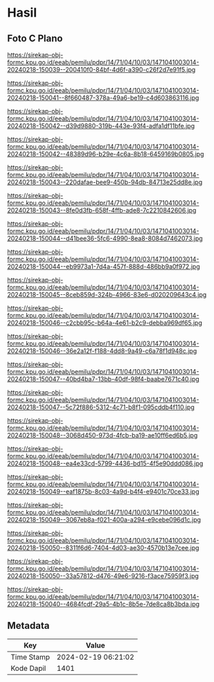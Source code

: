 # Hasil

## Foto C Plano

https://sirekap-obj-formc.kpu.go.id/eeab/pemilu/pdpr/14/71/04/10/03/1471041003014-20240218-150039--200410f0-84bf-4d6f-a390-c26f2d7e91f5.jpg

https://sirekap-obj-formc.kpu.go.id/eeab/pemilu/pdpr/14/71/04/10/03/1471041003014-20240218-150041--8f660487-378a-49a6-be19-c4d603863116.jpg

https://sirekap-obj-formc.kpu.go.id/eeab/pemilu/pdpr/14/71/04/10/03/1471041003014-20240218-150042--d39d9880-319b-443e-93f4-adfa1df11bfe.jpg

https://sirekap-obj-formc.kpu.go.id/eeab/pemilu/pdpr/14/71/04/10/03/1471041003014-20240218-150042--48389d96-b29e-4c6a-8b18-6459169b0805.jpg

https://sirekap-obj-formc.kpu.go.id/eeab/pemilu/pdpr/14/71/04/10/03/1471041003014-20240218-150043--220dafae-bee9-450b-94db-84713e25dd8e.jpg

https://sirekap-obj-formc.kpu.go.id/eeab/pemilu/pdpr/14/71/04/10/03/1471041003014-20240218-150043--8fe0d3fb-658f-4ffb-ade8-7c2210842606.jpg

https://sirekap-obj-formc.kpu.go.id/eeab/pemilu/pdpr/14/71/04/10/03/1471041003014-20240218-150044--d41bee36-5fc6-4990-8ea8-8084d7462073.jpg

https://sirekap-obj-formc.kpu.go.id/eeab/pemilu/pdpr/14/71/04/10/03/1471041003014-20240218-150044--eb9973a1-7d4a-457f-888d-486bb9a0f972.jpg

https://sirekap-obj-formc.kpu.go.id/eeab/pemilu/pdpr/14/71/04/10/03/1471041003014-20240218-150045--8ceb859d-324b-4966-83e6-d020209643c4.jpg

https://sirekap-obj-formc.kpu.go.id/eeab/pemilu/pdpr/14/71/04/10/03/1471041003014-20240218-150046--c2cbb95c-b64a-4e61-b2c9-debba969df65.jpg

https://sirekap-obj-formc.kpu.go.id/eeab/pemilu/pdpr/14/71/04/10/03/1471041003014-20240218-150046--36e2a12f-f188-4dd8-9a49-c6a78f1d948c.jpg

https://sirekap-obj-formc.kpu.go.id/eeab/pemilu/pdpr/14/71/04/10/03/1471041003014-20240218-150047--40bd4ba7-13bb-40df-98f4-baabe7671c40.jpg

https://sirekap-obj-formc.kpu.go.id/eeab/pemilu/pdpr/14/71/04/10/03/1471041003014-20240218-150047--5c72f886-5312-4c71-b8f1-095cddb4f110.jpg

https://sirekap-obj-formc.kpu.go.id/eeab/pemilu/pdpr/14/71/04/10/03/1471041003014-20240218-150048--3068d450-973d-4fcb-ba19-ae10ff6ed6b5.jpg

https://sirekap-obj-formc.kpu.go.id/eeab/pemilu/pdpr/14/71/04/10/03/1471041003014-20240218-150048--ea4e33cd-5799-4436-bd15-4f5e90ddd086.jpg

https://sirekap-obj-formc.kpu.go.id/eeab/pemilu/pdpr/14/71/04/10/03/1471041003014-20240218-150049--eaf1875b-8c03-4a9d-b4f4-e9401c70ce33.jpg

https://sirekap-obj-formc.kpu.go.id/eeab/pemilu/pdpr/14/71/04/10/03/1471041003014-20240218-150049--3067eb8a-f021-400a-a294-e9cebe096d1c.jpg

https://sirekap-obj-formc.kpu.go.id/eeab/pemilu/pdpr/14/71/04/10/03/1471041003014-20240218-150050--8311f6d6-7404-4d03-ae30-4570b13e7cee.jpg

https://sirekap-obj-formc.kpu.go.id/eeab/pemilu/pdpr/14/71/04/10/03/1471041003014-20240218-150050--33a57812-d476-49e6-9216-f3ace75959f3.jpg

https://sirekap-obj-formc.kpu.go.id/eeab/pemilu/pdpr/14/71/04/10/03/1471041003014-20240218-150040--4684fcdf-29a5-4b1c-8b5e-7de8ca8b3bda.jpg


## Metadata

| Key        | Value               |
| ---------- | ------------------- |
| Time Stamp | 2024-02-19 06:21:02 |
| Kode Dapil | 1401                |



